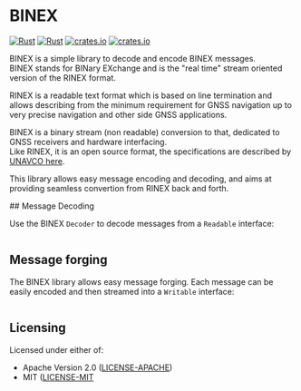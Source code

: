 # BINEX

[![Rust](https://github.com/georust/rinex/actions/workflows/rust.yml/badge.svg)](https://github.com/georust/rinex/actions/workflows/rust.yml)
[![Rust](https://github.com/georust/rinex/actions/workflows/daily.yml/badge.svg)](https://github.com/georust/rinex/actions/workflows/daily.yml)
[![crates.io](https://img.shields.io/crates/v/binex.svg)](https://crates.io/crates/binex)
[![crates.io](https://docs.rs/binex/badge.svg)](https://docs.rs/binex/badge.svg)

BINEX is a simple library to decode and encode BINEX messages.  
BINEX stands for BINary EXchange and is the "real time" stream oriented
version of the RINEX format.

RINEX is a readable text format which is based on line termination and allows describing
from the minimum requirement for GNSS navigation up to very precise navigation and
other side GNSS applications.

BINEX is a binary stream (non readable) conversion to that, dedicated to GNSS receivers and hardware interfacing.  
Like RINEX, it is an open source format, the specifications are described by
[UNAVCO here](https://www.unavco.org/data/gps-gnss/data-formats/binex).

This library allows easy message encoding and decoding, and aims at providing seamless
convertion from RINEX back and forth.

## Message Decoding

Use the BINEX `Decoder` to decode messages from a `Readable` interface:

```rust
```

## Message forging

The BINEX library allows easy message forging. Each message can be easily encoded and then
streamed into a `Writable` interface:

```rust
```

## Licensing

Licensed under either of:

* Apache Version 2.0 ([LICENSE-APACHE](http://www.apache.org/licenses/LICENSE-2.0))
* MIT ([LICENSE-MIT](http://opensource.org/licenses/MIT)
